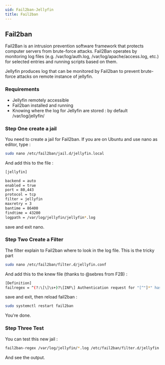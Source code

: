 ```yaml
---
uid: Fail2ban-Jellyfin
title: Fail2ban
---
```


## Fail2ban

Fail2Ban is an intrusion prevention software framework that protects computer servers from brute-force attacks.
Fail2Ban operates by monitoring log files (e.g. /var/log/auth.log, /var/log/apache/access.log, etc.) for selected entries and running scripts based on them.

Jellyfin produces log that can be monitored by Fail2ban to prevent brute-force attacks on remote instance of jellyfin.

### Requirements

* Jellyfin remotely accessible
* Fail2ban installed and running
* Knowing where the log for Jellyfin are stored : by default /var/log/jellyfin/

### Step One create a jail

You need to create a jail for Fail2ban.
If you are on Ubuntu and use nano as editor, type :

```bash
sudo nano /etc/fail2ban/jail.d/jellyfin.local
```

And add this to the file :

```bash
[jellyfin]

backend = auto
enabled = true
port = 80,443
protocol = tcp
filter = jellyfin
maxretry = 3
bantime = 86400
findtime = 43200
logpath = /var/log/jellyfin/jellyfin*.log
```

save and exit nano.

### Step Two Create a Filter

The filter explain to Fail2ban where to look in the log file. This is the tricky part

```bash
sudo nano /etc/fail2ban/filter.d/jellyfin.conf
```

And add this to the knew file (thanks to @sebres from F2B) :

```bash
[Definition]
failregex = ^(?:\[\]\s+)?\[INF\] Authentication request for "[^"]*" has been denied \(IP: "<HOST>"\)\.$
```

save and exit, then reload fail2ban :

```bash
sudo systemctl restart fail2ban
```

You're done.

### Step Three Test

You can test this new jail :

```bash
fail2ban-regex /var/log/jellyfin/*.log /etc/fail2ban/filter.d/jellyfin.conf
```

And see the output.
